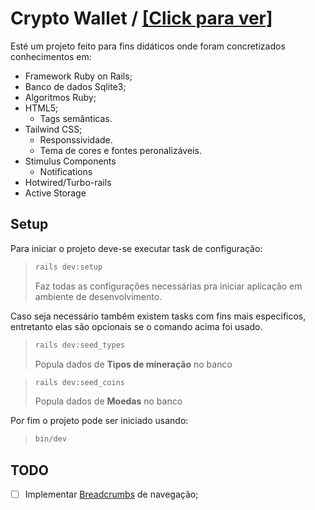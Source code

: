 # Crypto Wallet / [[Click para ver]](/images.md)

Esté um projeto feito para fins didáticos onde foram concretizados conhecimentos em:
- Framework Ruby on Rails;
- Banco de dados Sqlite3;
- Algoritmos Ruby;
- HTML5;
  - Tags semânticas.
- Tailwind CSS;
  - Responssividade.
  - Tema de cores e fontes peronalizáveis.
- Stimulus Components
  - Notifications
- Hotwired/Turbo-rails
- Active Storage

## Setup

Para iniciar o projeto deve-se executar task de configuração:
>```bash
>rails dev:setup
>```
> Faz todas as configurações necessárias pra iniciar aplicação em ambiente de desenvolvimento.

Caso seja necessário também existem tasks com fins mais especificos, entretanto elas são opcionais se o comando acima foi usado.
>```bash
>rails dev:seed_types
>```
> Popula dados de **Tipos de mineração** no banco

>```bash
>rails dev:seed_coins
>```
> Popula dados de **Moedas** no banco

Por fim o projeto pode ser iniciado usando:
>```bash
>bin/dev
>```

## TODO

- [ ] Implementar [Breadcrumbs](https://i.imgur.com/lFfYWpg.png) de navegação;